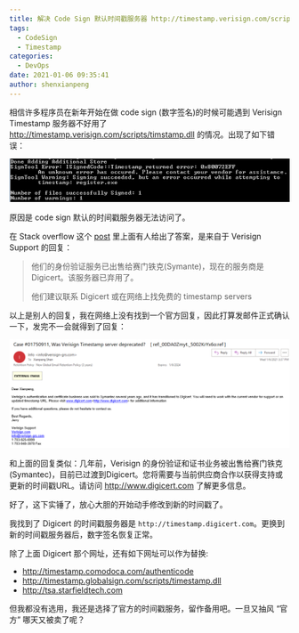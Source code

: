 ```yaml
---
title: 解决 Code Sign 默认时间戳服务器 http://timestamp.verisign.com/scripts/timstamp.dll 不可用
tags:
  - CodeSign
  - Timestamp
categories:
  - DevOps
date: 2021-01-06 09:35:41
author: shenxianpeng
---
```


相信许多程序员在新年开始在做 code sign (数字签名)的时候可能遇到 Verisign Timestamp 服务器不好用了 http://timestamp.verisign.com/scripts/timstamp.dll 的情况。出现了如下错误：

![Code Sign 失败了](verisign-server-not-working/failed.png)
<!-- more -->

原因是 code sign 默认的时间戳服务器无法访问了。

在 Stack overflow 这个 [post](https://stackoverflow.com/questions/65541786/is-the-verisign-timestamp-server-down) 里上面有人给出了答案，是来自于 Verisign Support 的回复：

> 他们的身份验证服务已出售给赛门铁克(Symante)，现在的服务商是 Digicert。该服务器已弃用了。
>
> 他们建议联系 Digicert 或在网络上找免费的 timestamp servers

以上是别人的回复，我在网络上没有找到一个官方回复，因此打算发邮件正式确认一下，发完不一会就得到了回复：

![Verisign 的回复](verisign-server-not-working/reply.png)

和上面的回复类似：几年前，Verisign 的身份验证和证书业务被出售给赛门铁克(Symantec)，目前已过渡到Digicert。您将需要与当前供应商合作以获得支持或更新的时间戳URL。请访问 http://www.digicert.com 了解更多信息。

好了，这下实锤了，放心大胆的开始动手修改到新的时间戳了。

我找到了 Digicert 的时间戳服务器是 `http://timestamp.digicert.com`。更换到新的时间戳服务器后，数字签名恢复正常。

除了上面 Digicert 那个网址，还有如下网址可以作为替换:

* http://timestamp.comodoca.com/authenticode
* http://timestamp.globalsign.com/scripts/timestamp.dll
* http://tsa.starfieldtech.com

但我都没有选用，我还是选择了官方的时间戳服务，留作备用吧。一旦又抽风 “官方” 哪天又被卖了呢？
